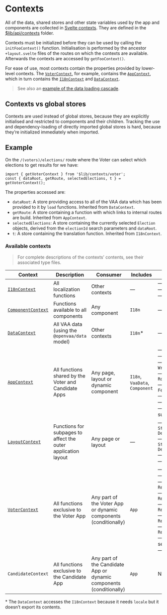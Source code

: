 # Contexts

All of the data, shared stores and other state variables used by the app and components are collected in [Svelte contexts](https://svelte.dev/docs/svelte#setcontext). They are defined in the [$lib/api/contexts](../../frontend/src/lib/contexts) folder.

Contexts must be initialized before they can be used by calling the `initFooContext()` function. Initialisation is performed by the ancestor `+layout.svelte` files of the routes on which the contexts are available. Afterwards the contexts are accessed by `getFooContext()`.

For ease of use, most contexts contain the properties provided by lower-level contexts. The [`VoterContext`](../../frontend/src/lib/contexts/voter), for example, contains the [`AppContext`](../../frontend/src/lib/contexts/app/appContext.type.ts), which in turn contains the [`I18nContext`](../../frontend/src/lib/contexts/i18n/i18nContext.type.ts) and [`DataContext`](../../frontend/src/lib/contexts/data/dataContext.type.ts).

> See also an [example of the data loading cascade](./data-and-state-management.md#example).

## Contexts vs global stores

Contexts are used instead of global stores, because they are explicitly initialised and restricted to components and their children. Tracking the use and dependency-loading of directly imported global stores is hard, because they’re initialized immediately when imported.

## Example

On the `/(voters)/elections/` route where the Voter can select which elections to get results for we have:

```tsx
import { getVoterContext } from '$lib/contexts/voter';
const { dataRoot, getRoute, selectedElections, t } = getVoterContext();
```

The properties accessed are:

- `dataRoot`: A store providing access to all of the VAA data which has been provided to it by `load` functions. Inherited from `DataContext`.
- `getRoute`: A store containing a function with which links to internal routes are build. Inherited from `AppContext`.
- `selectedElections`: A store containing the currently selected `Election` objects, derived from the `electionId` search parameters and `dataRoot`.
- `t`: A store containing the translation function. Inherited from `I18nContext`.

### Available contexts

> For complete descriptions of the contexts’ contents, see their associated type files.

| Context                                                                                  | Description                                                   |  Consumer                                                           | Includes                       | Own contents (non-exhaustive)                                                                                                                                                                                                                                                                                                                                                                                                                                  | Initialized by      |
| ---------------------------------------------------------------------------------------- | ------------------------------------------------------------- | ------------------------------------------------------------------- | ------------------------------ | -------------------------------------------------------------------------------------------------------------------------------------------------------------------------------------------------------------------------------------------------------------------------------------------------------------------------------------------------------------------------------------------------------------------------------------------------------------- | ------------------- |
| [`I18nContext`](../../frontend/src/lib/contexts/i18n/i18nContext.type.ts)                | All localization functions                                    | Other contexts                                                      | —                              | — `t`<br> — `locale`<br> — `locales` from `$lib/i18n`                                                                                                                                                                                                                                                                                                                                                                                                          | `/[lang]`           |
| [`ComponentContext`](../../frontend/src/lib/contexts/component/componentContext.type.ts) | Functions available to all components                         | Any component                                                       | `I18n`                         | — `darkMode: Readable<boolean>`                                                                                                                                                                                                                                                                                                                                                                                                                                | `/[lang]`           |
| [`DataContext`](../../frontend/src/lib/contexts/data/dataContext.type.ts)                | All VAA data (using the `@openvaa/data` model)                | Other contexts                                                      | `I18n`\*                       | — `dataRoot: Readable<dataRoot>`                                                                                                                                                                                                                                                                                                                                                                                                                               | `/[lang]`           |
| [`AppContext`](../../frontend/src/lib/contexts/app/appContext.type.ts)                   | All functions shared by the Voter and Candidate Apps          | Any page, layout or dynamic component                               | `I18n`, `VaaData`, `Component` | — `appType: Writable<AppType>`<br> — `appSettings: SettingsStore`<br> — `userPreferences: Writable<UserPreferences>`<br> — `getRoute: Readable<(options: RouteOptions) => string>`<br> — `sendFeedback: (data: FeedbackData) => Promise<Response>`<br> — contents of `TrackinService`<br> — popup and modal dialog handling<br> — handling data consent and user surveys                                                                                       | `/[lang]`           |
| [`LayoutContext`](../../frontend/src/lib/contexts/layout/layoutContext.type.ts)          | Functions for subpages to affect the outer application layout | Any page or layout                                                  | —                              | — `topBarSettings: StackedStore<TopBarSettings, DeepPartial<TopBarSettings>>`<br> — `pageStyles: StackedStore<PageStyles, DeepPartial<PageStyles>>`<br> — `progress: Progress`<br> — `navigation: Navigation`                                                                                                                                                                                                                                                  | `/[lang]`           |
| [`VoterContext`](../../frontend/src/lib/contexts/voter/voterContext.type.ts)             | All functions exclusive to the Voter App                      | Any part of the Voter App or dynamic components (conditionally)     | `App`                          | — `answers: AnswerStore`<br> — `matches: Readable<MatchTree>`<br> — `entityFilters: Readable<FilterTree>`<br> — `infoQuestions: Readable<Array<AnyQuestionVariant>>`<br> — `opinionQuestions: Readable<Array<AnyQuestionVariant>>`<br> — `selectedConstituencies: Readable<Array<Constituency>>`<br> — `selectedElections: Readable<Array<Election>>`<br> — handling question category selection and question ordering<br> — other selection-related functions | `/[lang]/(voter)`   |
| `CandidateContext`                                                                       | All functions exclusive to the Candidate App                  | Any part of the Candidate App or dynamic components (conditionally) | `App`                          | Not yet implemented                                                                                                                                                                                                                                                                                                                                                                                                                                            | `/[lang]/candidate` |

\* The `DataContext` accesses the `I18nContext` because it needs `locale` but it doesn’t export its contents.
